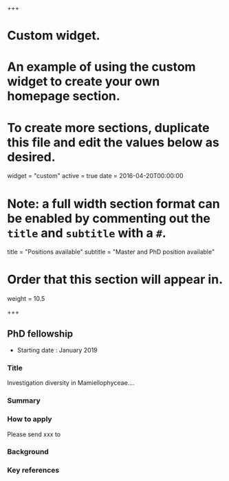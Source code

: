 +++
# Custom widget.
# An example of using the custom widget to create your own homepage section.
# To create more sections, duplicate this file and edit the values below as desired.
widget = "custom"
active = true
date = 2016-04-20T00:00:00

# Note: a full width section format can be enabled by commenting out the `title` and `subtitle` with a `#`.
title = "Positions available"
subtitle = "Master and PhD position available"

# Order that this section will appear in.
weight = 10.5

+++


## PhD fellowship

* Starting date : January 2019

### Title

Investigation diversity in Mamiellophyceae....

### Summary



### How to apply
Please send xxx to 

### Background

### Key references




